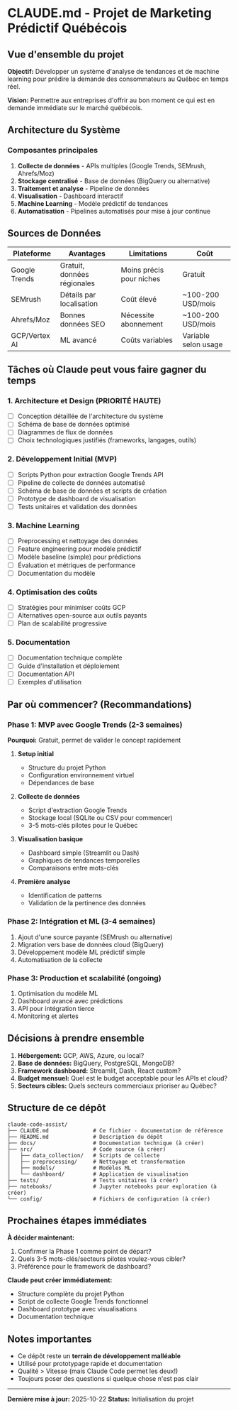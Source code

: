 # CLAUDE.md - Projet de Marketing Prédictif Québécois

## Vue d'ensemble du projet

**Objectif:** Développer un système d'analyse de tendances et de machine learning pour prédire la demande des consommateurs au Québec en temps réel.

**Vision:** Permettre aux entreprises d'offrir au bon moment ce qui est en demande immédiate sur le marché québécois.

## Architecture du Système

### Composantes principales
1. **Collecte de données** - APIs multiples (Google Trends, SEMrush, Ahrefs/Moz)
2. **Stockage centralisé** - Base de données (BigQuery ou alternative)
3. **Traitement et analyse** - Pipeline de données
4. **Visualisation** - Dashboard interactif
5. **Machine Learning** - Modèle prédictif de tendances
6. **Automatisation** - Pipelines automatisés pour mise à jour continue

## Sources de Données

| Plateforme | Avantages | Limitations | Coût |
|------------|-----------|-------------|------|
| Google Trends | Gratuit, données régionales | Moins précis pour niches | Gratuit |
| SEMrush | Détails par localisation | Coût élevé | ~100-200 USD/mois |
| Ahrefs/Moz | Bonnes données SEO | Nécessite abonnement | ~100-200 USD/mois |
| GCP/Vertex AI | ML avancé | Coûts variables | Variable selon usage |

## Tâches où Claude peut vous faire gagner du temps

### 1. Architecture et Design (PRIORITÉ HAUTE)
- [ ] Conception détaillée de l'architecture du système
- [ ] Schéma de base de données optimisé
- [ ] Diagrammes de flux de données
- [ ] Choix technologiques justifiés (frameworks, langages, outils)

### 2. Développement Initial (MVP)
- [ ] Scripts Python pour extraction Google Trends API
- [ ] Pipeline de collecte de données automatisé
- [ ] Schéma de base de données et scripts de création
- [ ] Prototype de dashboard de visualisation
- [ ] Tests unitaires et validation des données

### 3. Machine Learning
- [ ] Preprocessing et nettoyage des données
- [ ] Feature engineering pour modèle prédictif
- [ ] Modèle baseline (simple) pour prédictions
- [ ] Évaluation et métriques de performance
- [ ] Documentation du modèle

### 4. Optimisation des coûts
- [ ] Stratégies pour minimiser coûts GCP
- [ ] Alternatives open-source aux outils payants
- [ ] Plan de scalabilité progressive

### 5. Documentation
- [ ] Documentation technique complète
- [ ] Guide d'installation et déploiement
- [ ] Documentation API
- [ ] Exemples d'utilisation

## Par où commencer? (Recommandations)

### Phase 1: MVP avec Google Trends (2-3 semaines)
**Pourquoi:** Gratuit, permet de valider le concept rapidement

1. **Setup initial**
   - Structure du projet Python
   - Configuration environnement virtuel
   - Dépendances de base

2. **Collecte de données**
   - Script d'extraction Google Trends
   - Stockage local (SQLite ou CSV pour commencer)
   - 3-5 mots-clés pilotes pour le Québec

3. **Visualisation basique**
   - Dashboard simple (Streamlit ou Dash)
   - Graphiques de tendances temporelles
   - Comparaisons entre mots-clés

4. **Première analyse**
   - Identification de patterns
   - Validation de la pertinence des données

### Phase 2: Intégration et ML (3-4 semaines)
1. Ajout d'une source payante (SEMrush ou alternative)
2. Migration vers base de données cloud (BigQuery)
3. Développement modèle ML prédictif simple
4. Automatisation de la collecte

### Phase 3: Production et scalabilité (ongoing)
1. Optimisation du modèle ML
2. Dashboard avancé avec prédictions
3. API pour intégration tierce
4. Monitoring et alertes

## Décisions à prendre ensemble

1. **Hébergement:** GCP, AWS, Azure, ou local?
2. **Base de données:** BigQuery, PostgreSQL, MongoDB?
3. **Framework dashboard:** Streamlit, Dash, React custom?
4. **Budget mensuel:** Quel est le budget acceptable pour les APIs et cloud?
5. **Secteurs cibles:** Quels secteurs commerciaux prioriser au Québec?

## Structure de ce dépôt

```
claude-code-assist/
├── CLAUDE.md              # Ce fichier - documentation de référence
├── README.md              # Description du dépôt
├── docs/                  # Documentation technique (à créer)
├── src/                   # Code source (à créer)
│   ├── data_collection/   # Scripts de collecte
│   ├── preprocessing/     # Nettoyage et transformation
│   ├── models/            # Modèles ML
│   └── dashboard/         # Application de visualisation
├── tests/                 # Tests unitaires (à créer)
├── notebooks/             # Jupyter notebooks pour exploration (à créer)
└── config/                # Fichiers de configuration (à créer)
```

## Prochaines étapes immédiates

**À décider maintenant:**
1. Confirmer la Phase 1 comme point de départ?
2. Quels 3-5 mots-clés/secteurs pilotes voulez-vous cibler?
3. Préférence pour le framework de dashboard?

**Claude peut créer immédiatement:**
- Structure complète du projet Python
- Script de collecte Google Trends fonctionnel
- Dashboard prototype avec visualisations
- Documentation technique

## Notes importantes

- Ce dépôt reste un **terrain de développement malléable**
- Utilisé pour prototypage rapide et documentation
- Qualité > Vitesse (mais Claude Code permet les deux!)
- Toujours poser des questions si quelque chose n'est pas clair

---

**Dernière mise à jour:** 2025-10-22
**Status:** Initialisation du projet
